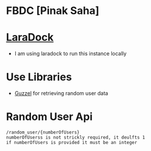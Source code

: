 # FBDC [Pinak Saha]

# [LaraDock](https://laradock.io/)
- I am using laradock to run this instance locally

# Use Libraries
- [Guzzel](https://docs.guzzlephp.org/en/stable/) for retrieving random user data

# Random User Api
    /random_user/{numberOfUsers}
    numberOfUserss is not strickly required, it deulfts 1
    if numberOfUsers is provided it must be an integer

